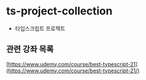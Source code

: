 # ts-project-collection
- 타입스크립트 프로젝트

## 관련 강좌 목록

[https://www.udemy.com/course/best-typescript-21](https://www.udemy.com/course/best-typescript-21/)
